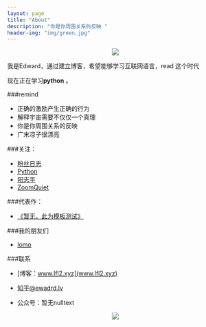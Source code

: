 ```yaml
---
layout: page
title: "About"
description: "你是你周围关系的反映 "
header-img: "img/green.jpg"
---
```



<center>
    <p><img src="http://7xlfkx.com1.z0.glb.clouddn.com/white2.jpg" align="center"></p>
</center>

我是Edward，通过建立博客，希望能够学习互联网语言，read 这个时代

现在正在学习**python** 。

###remind


- 正确的激励产生正确的行为
- 解释宇宙需要不仅仅一个真理
- 你是你周围关系的反映
- 广末凉子很漂亮



###关注：


- [粉丝日志](http://www.blog.fens.me/)
- [Python](http://liaoxuefeng.com)
- [阳志平](http://www.yangzhiping.com/)
- [ZoomQuiet](http://blog.zoomquiet.io/)




###代表作：

- [《暂无，此为模板测试》](http://cnfeat.com/blog/2015/05/22/a-24-chinese-fonts/)



###我的朋友们

- [lomo](http://huangyafei.com)


###联系

- [博客：www.lfl2.xyz](www.lfl2.xyz)

- [知乎@ewadrd.lv](http://www.zhihu.com/people/yinsi)

- 公众号：暂无nulltext


<center>
    <p><img src="http://i173.photobucket.com/albums/w63/cnfeat/2015-08-29-2_zpsqj7po8eo.png" align="center"></p>
</center>






